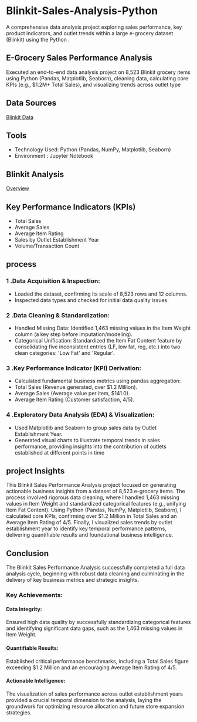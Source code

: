 # Blinkit-Sales-Analysis-Python
A comprehensive data analysis project exploring sales performance, key product indicators, and outlet trends within a large e-grocery dataset (Blinkit) using the Python .

## E-Grocery Sales Performance Analysis
Executed an end-to-end data analysis project on 8,523 Blinkit grocery items using Python (Pandas, Matplotlib, Seaborn), cleaning data, calculating core KPIs (e.g., $1.2M+ Total Sales), and visualizing trends across outlet type

## Data Sources
<a href ="https://github.com/sathwik-cherukuri/Blinkit-Sales-Analysis-Python/blob/main/BlinkIT%20Grocery%20Data.xlsx" >Blinkit Data</a>
 
## Tools
- Technology Used: Python (Pandas, NumPy, Matplotlib, Seaborn)
- Environment : Jupyter Notebook
  
## Blinkit Analysis
<a href = "https://github.com/sathwik-cherukuri/Blinkit-Sales-Analysis-Python/blob/main/Blinkit%20analysis%20in%20python.ipynb">Overview</a>
## Key Performance Indicators (KPIs)
- Total Sales
- Average Sales
- Average Item Rating
- Sales by Outlet Establishment Year
- Volume/Transaction Count
  

## process
### 1 .Data Acquisition & Inspection:
- Loaded the dataset, confirming its scale of 8,523 rows and 12 columns.
- Inspected data types and checked for initial data quality issues.
### 2 .Data Cleaning & Standardization:
- Handled Missing Data: Identified 1,463 missing values in the Item Weight column (a key step before imputation/modeling).
- Categorical Unification: Standardized the Item Fat Content feature by consolidating five inconsistent entries (LF, low fat, reg, etc.) into two clean categories: 'Low Fat' and 'Regular'.
### 3 .Key Performance Indicator (KPI) Derivation:
- Calculated fundamental business metrics using pandas aggregation:
- Total Sales (Revenue generated, over $1.2 Million).
- Average Sales (Average value per item, $141.0).
- Average Item Rating (Customer satisfaction, 4/5).
### 4 .Exploratory Data Analysis (EDA) & Visualization:
- Used Matplotlib and Seaborn to group sales data by Outlet Establishment Year.
- Generated visual charts to illustrate temporal trends in sales performance, providing insights into the contribution of outlets established at different points in time


## project Insights
This Blinkit Sales Performance Analysis project focused on generating actionable business insights from a dataset of 8,523 e-grocery items. The process involved rigorous data cleaning, where I handled 1,463 missing values in Item Weight and standardized categorical features (e.g., unifying Item Fat Content). Using Python (Pandas, NumPy, Matplotlib, Seaborn), I calculated core KPIs, confirming over $1.2 Million in Total Sales and an Average Item Rating of $4/5$. Finally, I visualized sales trends by outlet establishment year to identify key temporal performance patterns, delivering quantifiable results and foundational business intelligence.

## Conclusion
The Blinkit Sales Performance Analysis successfully completed a full data analysis cycle, beginning with robust data cleaning and culminating in the delivery of key business metrics and strategic insights.
### Key Achievements:
#### Data Integrity:
Ensured high data quality by successfully standardizing categorical features and identifying significant data gaps, such as the 1,463 missing values in Item Weight.
#### Quantifiable Results:
Established critical performance benchmarks, including a Total Sales figure exceeding $1.2 Million and an encouraging Average Item Rating of $4/5$.
#### Actionable Intelligence:
The visualization of sales performance across outlet establishment years provided a crucial temporal dimension to the analysis, laying the groundwork for optimizing resource allocation and future store expansion strategies.                                            
